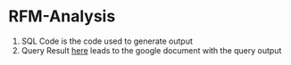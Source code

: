 # RFM-Analysis
1. SQL Code is the code used to generate output  
2. Query Result [here](https://docs.google.com/spreadsheets/d/10OY5TbksbRi2dmwpWeQpILR-Lm-9TOsvCA9c43eHaGI/edit?usp=sharing) leads to the google document with the query output
